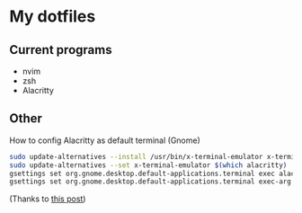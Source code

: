 # My dotfiles

## Current programs
- nvim
- zsh
- Alacritty


## Other

How to config Alacritty as default terminal (Gnome) 

``` bash
sudo update-alternatives --install /usr/bin/x-terminal-emulator x-terminal-emulator $(which alacritty) 50
sudo update-alternatives --set x-terminal-emulator $(which alacritty)
gsettings set org.gnome.desktop.default-applications.terminal exec alacritty
gsettings set org.gnome.desktop.default-applications.terminal exec-arg ''
```
(Thanks to [this post](https://forum.zorin.com/t/how-to-change-default-terminal-to-alacritty/18406))
